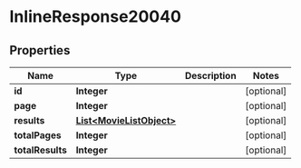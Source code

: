 
# InlineResponse20040

## Properties
Name | Type | Description | Notes
------------ | ------------- | ------------- | -------------
**id** | **Integer** |  |  [optional]
**page** | **Integer** |  |  [optional]
**results** | [**List&lt;MovieListObject&gt;**](MovieListObject.md) |  |  [optional]
**totalPages** | **Integer** |  |  [optional]
**totalResults** | **Integer** |  |  [optional]



